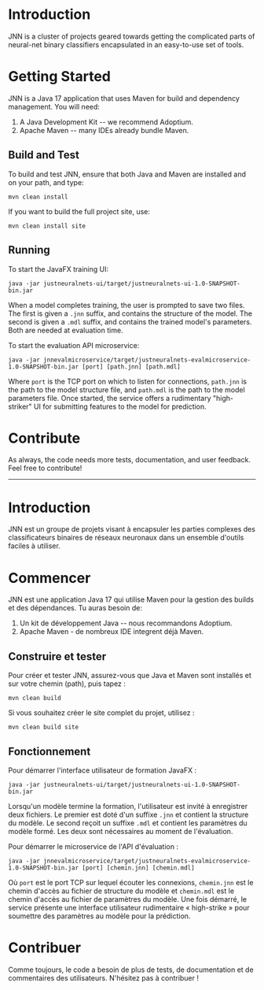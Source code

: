# Introduction 
JNN is a cluster of projects geared towards getting the complicated parts of neural-net binary classifiers encapsulated in an easy-to-use set of tools.

# Getting Started
JNN is a Java 17 application that uses Maven for build and dependency management. You will need:
1.	A Java Development Kit -- we recommend Adoptium.
2.	Apache Maven -- many IDEs already bundle Maven.

## Build and Test
To build and test JNN, ensure that both Java and Maven are installed and on your path, and type:
```
mvn clean install
``` 
If you want to build the full project site, use:
```
mvn clean install site
``` 
## Running
To start the JavaFX training UI:
```
java -jar justneuralnets-ui/target/justneuralnets-ui-1.0-SNAPSHOT-bin.jar
```
When a model completes training, the user is prompted to save two files. The first is given a `.jnn` suffix, and contains the structure of the model. The second is given a `.mdl` suffix, and contains the trained model's parameters. Both are needed at evaluation time.

To start the evaluation API microservice:
```
java -jar jnnevalmicroservice/target/justneuralnets-evalmicroservice-1.0-SNAPSHOT-bin.jar [port] [path.jnn] [path.mdl]
```
Where `port` is the TCP port on which to listen for connections, `path.jnn` is the path to the model structure file, and `path.mdl` is the path to the model parameters file. Once started, the service offers a rudimentary "high-striker" UI for submitting features to the model for prediction.

# Contribute
As always, the code needs more tests, documentation, and user feedback. Feel free to contribute!

-------------------
# Introduction
JNN est un groupe de projets visant à encapsuler les parties complexes des classificateurs binaires de réseaux neuronaux dans un ensemble d'outils faciles à utiliser.

# Commencer
JNN est une application Java 17 qui utilise Maven pour la gestion des builds et des dépendances. Tu auras besoin de:
1. Un kit de développement Java -- nous recommandons Adoptium.
2. Apache Maven - de nombreux IDE integrent déjà Maven.

## Construire et tester
Pour créer et tester JNN, assurez-vous que Java et Maven sont installés et sur votre chemin (path), puis tapez :
```
mvn clean build
```
Si vous souhaitez créer le site complet du projet, utilisez :
```
mvn clean build site
```
## Fonctionnement
Pour démarrer l'interface utilisateur de formation JavaFX :
```
java -jar justneuralnets-ui/target/justneuralnets-ui-1.0-SNAPSHOT-bin.jar
```
Lorsqu'un modèle termine la formation, l'utilisateur est invité à enregistrer deux fichiers. Le premier est doté d'un suffixe `.jnn` et contient la structure du modèle. Le second reçoit un suffixe `.mdl` et contient les paramètres du modèle formé. Les deux sont nécessaires au moment de l'évaluation.

Pour démarrer le microservice de l'API d'évaluation :
```
java -jar jnnevalmicroservice/target/justneuralnets-evalmicroservice-1.0-SNAPSHOT-bin.jar [port] [chemin.jnn] [chemin.mdl]
```
Où `port` est le port TCP sur lequel écouter les connexions, `chemin.jnn` est le chemin d'accès au fichier de structure du modèle et `chemin.mdl` est le chemin d'accès au fichier de paramètres du modèle. Une fois démarré, le service présente une interface utilisateur rudimentaire « high-strike » pour soumettre des paramètres au modèle pour la prédiction.

# Contribuer
Comme toujours, le code a besoin de plus de tests, de documentation et de commentaires des utilisateurs. N'hésitez pas à contribuer !